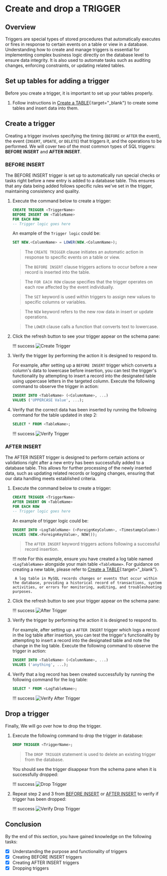 # Create and drop a TRIGGER

## Overview
Triggers are special types of stored procedures that automatically executes or fires in response to certain events on a table or view in a database. Understanding how to create and manage triggers is essential for implementing complex business logic directly on the database level to ensure data integrity. It is also used to automate tasks such as auditing changes, enforcing constraints, or updating related tables. 


## Set up tables for adding a trigger
Before you create a trigger, it is important to set up your tables properly.

1. Follow instructions in [Create a TABLE](task1.md#create-a-table){:target="_blank"} to create some tables and insert data into them.


## Create a trigger
Creating a trigger involves specifying the timing (`BEFORE` or `AFTER` the event), the event (`INSERT`, `UPDATE`, or `DELETE`) that triggers it, and the operations to be performed. We will cover two of the most common types of SQL triggers: **BEFORE INSERT** and **AFTER INSERT**.

### BEFORE INSERT
The BEFORE INSERT trigger is set up to automatically run special checks or tasks right before a new entry is added to a database table. This ensures that any data being added follows specific rules we've set in the trigger, maintaining consistency and quality.

1. Execute the command below to create a trigger:
    ``` sql
    CREATE TRIGGER <TriggerName>
    BEFORE INSERT ON <TableName>
    FOR EACH ROW
    -- Trigger logic goes here
    ```
    An example of the ```Trigger logic``` could be:
    ``` sql
    SET NEW.<ColumnName> = LOWER(NEW.<ColumnName>);
    ```
    
    > The `CREATE TRIGGER` clause initiates an automatic action in response to specific events on a table or view. 

    > The `BEFORE INSERT` clause triggers actions to occur before a new record is inserted into the table.

    > The `FOR EACH ROW` clause specifies that the trigger operates on each row affected by the event individually.

    > The `SET` keyword is used within triggers to assign new values to specific columns or variables.

    > The `NEW` keyword refers to the new row data in insert or update operations.

    > The `LOWER` clause calls a function that converts text to lowercase.


2. Click the refresh button to see your trigger appear on the schema pane:

    !!! success
        ![Create Trigger](images/CreateTrigger.jpg)

3. Verify the trigger by performing the action it is designed to respond to.

    For example, after setting up a `BEFORE INSERT` trigger which converts a column's data to lowercase before insertion, you can test the trigger's functionality by attempting to insert a record into the designated table using uppercase letters in the targeted column. Execute the following command to observe the trigger in action:
    ``` sql
    INSERT INTO <TableName> (<ColumnName>, ...)
    VALUES ('UPPERCASE Value', ...);
    ```

4. Verify that the correct data has been inserted by running the following command for the table updated in step 2:
    ``` sql
    SELECT * FROM <TableName>;
    ```

    !!! success
        ![Verify Trigger](images/VerifyTrigger.jpg)

### AFTER INSERT
The AFTER INSERT trigger is designed to perform certain actions or validations right after a new entry has been successfully added to a database table. This allows for further processing of the newly inserted data, such as updating related records or logging changes, ensuring that our data handling meets established criteria.

1. Execute the command below to create a trigger:
    ``` sql
    CREATE TRIGGER <TriggerName>
    AFTER INSERT ON <TableName>
    FOR EACH ROW
    -- Trigger logic goes here

    ```

    An example of trigger logic could be:
    ``` sql
    INSERT INTO <LogTableName> (<ForeignKeyColumn>, <TimestampColumn>)
    VALUES (NEW.<ForeignKeyValue>, NOW());
    ```
    
    > The `AFTER INSERT` keyword triggers actions following a successful record insertion.

    !!! note
        For this example, ensure you have created a log table named `<LogTableName>` alongside your main table `<TableName>`. For guidance on creating a new table, please refer to [Create a TABLE](task1.md#create-a-table){:target="_blank"}.

        A log table in MySQL records changes or events that occur within the database, providing a historical record of transactions, system activities, or errors for monitoring, auditing, and troubleshooting purposes.


2. Click the refresh button to see your trigger appear on the schema pane:

    !!! success
        ![After Trigger](images/AfterTrigger.jpg)

3. Verify the trigger by performing the action it is designed to respond to.

    For example, after setting up a `AFTER INSERT` trigger which logs a record in the log table after insertion, you can test the trigger's functionality by attempting to insert a record into the designated table and note the change in the log table. Execute the following command to observe the trigger in action:
    ``` sql
    INSERT INTO <TableName> (<ColumnName>, ...)
    VALUES ('anything', ...);
    ```

4. Verify that a log record has been created successfully by running the following command for the log table:
    ``` sql
    SELECT * FROM <LogTableName>;
    ```

    !!! success
        ![Verify After Trigger](images/VerifyAfterTrigger.jpg)

## Drop a trigger
Finally, We will go over how to drop the trigger. 

1. Execute the following command to drop the trigger in database:
    ``` sql
    DROP TRIGGER <TriggerName>;
    ```
    
    > The `DROP TRIGGER` statement is used to delete an existing trigger from the database.

    You should see the trigger disappear from the schema pane when it is successfully dropped:

    !!! success
        ![Drop Trigger](images/DropTrigger.jpg)


3. Repeat step 2 and 3 from [BEFORE INSERT](#before-insert) or [AFTER INSERT](#after-insert) to verify if trigger has been dropped:

    !!! success
        ![Verify Drop Trigger](images/VerifyDropTrigger.jpg)

## Conclusion
By the end of this section, you have gained knowledge on the following tasks:

- [x] Understanding the purpose and functionality of triggers
- [x] Creating BEFORE INSERT triggers
- [x] Creating AFTER INSERT triggers
- [x] Dropping triggers
